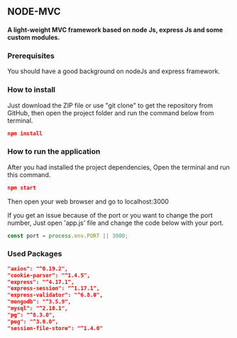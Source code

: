 ## NODE-MVC

#### A light-weight MVC framework based on node Js, express Js and some custom modules.

### Prerequisites

You should have a good background on nodeJs and express framework.


### How to install

Just download the ZIP file or use "git clone" to get the repository from GitHub, then open the project folder and run the command below from terminal.

``` json
npm install
```

### How to run the application

After you had installed the project dependencies, Open the terminal and run this command.

``` json
npm start
```

Then open your web browser and go to localhost:3000

If you get an issue because of the port or you want to change the port number, Just open 'app.js' file and change the code below with your port.

``` js
const port = process.env.PORT || 3000;
```

### Used Packages

``` json
"axios": "^0.19.2",
"cookie-parser": "^1.4.5",
"express": "^4.17.1",
"express-session": "^1.17.1",
"express-validator": "^6.8.0",
"mongodb": "^3.5.9",
"mysql": "^2.18.1",
"pg": "^8.3.0",
"pug": "^3.0.0",
"session-file-store": "^1.4.0"
```